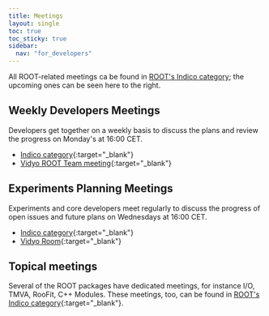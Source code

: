 ```yaml
---
title: Meetings
layout: single
toc: true
toc_sticky: true
sidebar:
  nav: "for_developers"
---
```


All ROOT-related meetings ca be found in [ROOT's Indico category](https://indico.cern.ch/category/526/);
the upcoming ones can be seen here to the right.

## <a name="developers"></a>Weekly Developers Meetings
Developers get together on a weekly basis to discuss the plans and review the progress on
Monday's at 16:00 CET.

- [Indico category](https://indico.cern.ch/category/526/){:target="_blank"}
- [Vidyo ROOT Team meeting](http://vidyoportal.cern.ch/flex.html?roomdirect.html&key=x861dreZzui5){:target="_blank"}

## <a name="planning"></a>Experiments Planning Meetings
Experiments and core developers meet regularly to discuss the progress of open issues and
future plans on Wednesdays at 16:00 CET.

- [Indico category](https://indico.cern.ch/category/526/){:target="_blank"}
- [Vidyo Room](http://vidyoportal.cern.ch/flex.html?roomdirect.html&key=5PYaHFq3GgUT){:target="_blank"}

## Topical meetings
Several of the ROOT packages have dedicated meetings, for instance I/O, TMVA, RooFit, C++ Modules.
These meetings, too, can be found in [ROOT's Indico category](https://indico.cern.ch/category/526/){:target="_blank"}.
